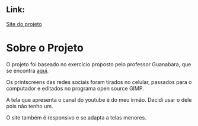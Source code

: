 ## Link:

[Site do projeto](https://andersonr-o.github.io/Html-Css/Projeto-Redes-Sociais/index.html)

# Sobre o Projeto

O projeto foi baseado no exercício proposto pelo professor Guanabara, que se encontra [aqui](https://github.com/gustavoguanabara/html-css/tree/master/desafios/modulo-04).

Os printscreens das redes sociais foram tirados no celular, passados para o computador e editados no programa open source GIMP.

A tela que apresenta o canal do youtube é do meu irmão. Decidi usar o dele pois não tenho um.

O site também é responsivo e se adapta a telas menores.
